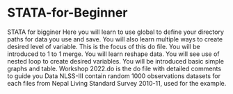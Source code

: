 # STATA-for-Beginner
STATA for bigginer
Here you will learn to use global to define your directory paths for data you use and save.
You will also learn multiple ways to create desired level of variable. This is the focus of this do file.
You will be introduced to 1 to 1 merge.
You will learn reshape data.
You will see  use of nested loop to create desired variables.
You will be introduced basic simple graphs and table.
Workshop 2022.do is the do file with detailed comments to guide you
Data NLSS-III contain random 1000 observations datasets for each files from Nepal Living Standard Survey 2010-11, used for the example.
